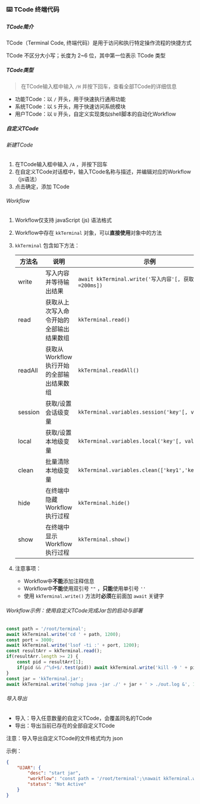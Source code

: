 ### ⌨️ TCode 终端代码

##### TCode简介

TCode（Terminal Code, 终端代码）是用于访问和执行特定操作流程的快捷方式

TCode 不区分大小写；长度为 2~6 位，其中第一位表示 TCode 类型

##### TCode类型

> 在TCode输入框中输入 `/H` 并按下回车，查看全部TCode的详细信息

- 功能TCode：以 `/` 开头，用于快速执行通用功能
- 系统TCode：以 `S` 开头，用于快速访问系统模块
- 用户TCode：以 `U` 开头，自定义实现类似shell脚本的自动化Workflow

##### 自定义TCode

###### 新建TCode

1. 在TCode输入框中输入 `/A` ，并按下回车
2. 在自定义TCode对话框中，输入TCode名称与描述，并编辑对应的Workflow（js语法）
3. 点击确定，添加 TCode

###### Workflow

1. Workflow仅支持 javaScript (js) 语法格式

2. Workflow中存在 `kkTerminal` 对象，可以**直接使用**对象中的方法

3. `kkTerminal` 包含如下方法：

   | 方法名  | 说明                                     | 示例                                                       |
   | ------- | ---------------------------------------- | ---------------------------------------------------------- |
   | write   | 写入内容并等待输出结果                   | `await kkTerminal.write('写入内容'[, 获取结果延时=200ms])` |
   | read    | 获取从上次写入命令开始的全部输出结果数组 | `kkTerminal.read()`                                        |
   | readAll | 获取从Workflow执行开始的全部输出结果数组 | `kkTerminal.readAll()`                                     |
   | session | 获取/设置会话级变量                      | `kkTerminal.variables.session('key'[, value])`             |
   | local   | 获取/设置本地级变量                      | `kkTerminal.variables.local('key'[, value])`               |
   | clean   | 批量清除本地级变量                       | `kkTerminal.variables.clean(['key1','key2',...])`          |
   | hide    | 在终端中隐藏Workflow执行过程             | `kkTerminal.hide()`                                        |
   | show    | 在终端中显示Workflow执行过程             | `kkTerminal.show()`                                        |

4. 注意事项：
   - Workflow中**不能**添加注释信息
   - Workflow中**不能**使用双引号 `""` ，**只能**使用单引号 `''`
   - 使用 `kkTerminal.write()` 方法时**必须**在前面加 `await` 关键字

###### Workflow示例：使用自定义TCode完成Jar包的启动与部署

```js
const path = '/root/terminal';
await kkTerminal.write('cd ' + path, 1200);
const port = 3000;
await kkTerminal.write('lsof -ti :' + port, 1200);
const resultArr = kkTerminal.read();
if(resultArr.length >= 2) {
    const pid = resultArr[1];
	if(pid && /^\d+$/.test(pid)) await kkTerminal.write('kill -9 ' + pid, 1200);
}
const jar = 'kkTerminal.jar';
await kkTerminal.write('nohup java -jar ./' + jar + ' > ./out.log &', 1200);
```

###### 导入导出

- 导入：导入任意数量的自定义TCode，会覆盖同名的TCode
- 导出：导出当前已存在的全部自定义TCode

注意：导入导出自定义TCode的文件格式均为 json

示例：

```json
{
    "UJAR": {
        "desc": "start jar",
        "workflow": "const path = '/root/terminal';\nawait kkTerminal.write('cd ' + path, 1200);\nconst port = 3000;\nawait kkTerminal.write('lsof -ti :' + port, 1200);\nconst resultArr = kkTerminal.read();\nif(resultArr.length >= 2) {\n    const pid = resultArr[1];\n\tif(pid && /^\\d+$/.test(pid)) await kkTerminal.write('kill -9 ' + pid, 1200);\n}\nconst jar = 'kkTerminal.jar';\nawait kkTerminal.write('nohup java -jar ./' + jar + ' > ./out.log &', 1200);",
        "status": "Not Active"
    }
}
```

